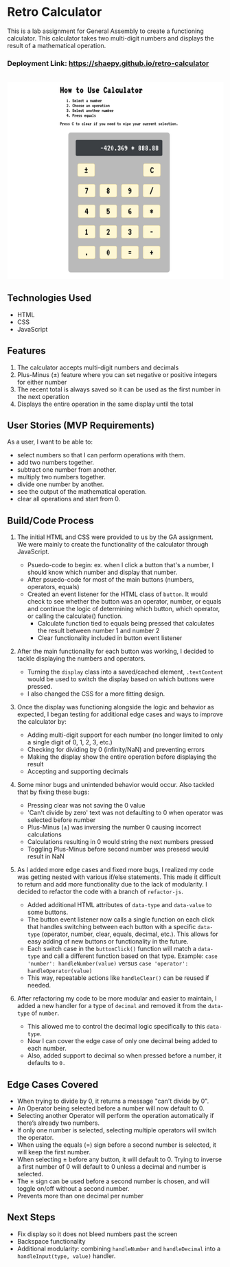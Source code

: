 
# Retro Calculator
This is a lab assignment for General Assembly to create a functioning calculator. This calculator takes two multi-digit numbers and displays the result of a mathematical operation.

### Deployment Link: https://shaepy.github.io/retro-calculator
<br>
<img src="screenshot.png" width="700px">

## Technologies Used
* HTML
* CSS
* JavaScript

## Features
1. The calculator accepts multi-digit numbers and decimals
4. Plus-Minus (±) feature where you can set negative or positive integers for either number
2. The recent total is always saved so it can be used as the first number in the next operation
3. Displays the entire operation in the same display until the total

## User Stories (MVP Requirements)
As a user, I want to be able to:
* select numbers so that I can perform operations with them.
* add two numbers together.
* subtract one number from another.
* multiply two numbers together.
* divide one number by another.
* see the output of the mathematical operation.
* clear all operations and start from 0.

## Build/Code Process
1. The initial HTML and CSS were provided to us by the GA assignment. We were mainly to create the functionality of the calculator through JavaScript. 
    * Psuedo-code to begin: ex. when I click a button that's a number, I should know which number and display that number.
    * After psuedo-code for most of the main buttons (numbers, operators, equals)
    * Created an event listener for the HTML class of `button`. It would check to see whether the button was an operator, number, or equals and continue the logic of determining which button, which operator, or calling the calculate() function.
        * Calculate function tied to equals being pressed that calculates the result between number 1 and number 2
        * Clear functionality included in button event listener

2. After the main functionality for each button was working, I decided to tackle displaying the numbers and operators.
    * Turning the `display` class into a saved/cached element, `.textContent` would be used to switch the display based on which buttons were pressed.
    * I also changed the CSS for a more fitting design. 

3. Once the display was functioning alongside the logic and behavior as expected, I began testing for additional edge cases and ways to improve the calculator by:
    * Adding multi-digit support for each number (no longer limited to only a single digit of 0, 1, 2, 3, etc.)
    * Checking for dividing by 0 (infinity/NaN) and preventing errors
    * Making the display show the entire operation before displaying the result
    * Accepting and supporting decimals

4. Some minor bugs and unintended behavior would occur. Also tackled that by fixing these bugs:
    * Pressing clear was not saving the 0 value
    * 'Can't divide by zero' text was not defaulting to 0 when operator was selected before number
    * Plus-Minus (±) was inversing the number 0 causing incorrect calculations
    * Calculations resulting in 0 would string the next numbers pressed
    * Toggling Plus-Minus before second number was presesd would result in NaN

5. As I added more edge cases and fixed more bugs, I realized my code was getting nested with various if/else statements. This made it difficult to return and add more functionality due to the lack of modularity. I decided to refactor the code with a branch of `refactor-js`.
    * Added additional HTML attributes of `data-type` and `data-value` to some buttons.
    * The button event listener now calls a single function on each click that handles switching between each button with a specific `data-type` (operator, number, clear, equals, decimal, etc.). This allows for easy adding of new buttons or functionality in the future.
    * Each switch case in the `buttonClick()` function will match a `data-type` and call a different function based on that type. Example: `case 'number': handleNumber(value)` versus `case 'operator': handleOperator(value)`
    * This way, repeatable actions like `handleClear()` can be reused if needed.

6. After refactoring my code to be more modular and easier to maintain, I added a new handler for a type of `decimal` and removed it from the `data-type` of `number`.
    * This allowed me to control the decimal logic specifically to this `data-type`.
    * Now I can cover the edge case of only one decimal being added to each number.
    * Also, added support to decimal so when pressed before a number, it defaults to `0.`

## Edge Cases Covered
* When trying to divide by 0, it returns a message "can't divide by 0".
* An Operator being selected before a number will now default to 0.
* Selecting another Operator will perform the operation automatically if there’s already two numbers.
* If only one number is selected, selecting multiple operators will switch the operator.
* When using the equals (=) sign before a second number is selected, it will keep the first number.
* When selecting ± before any button, it will default to 0. Trying to inverse a first number of 0 will default to 0 unless a decimal and number is selected.
* The ± sign can be used before a second number is chosen, and will toggle on/off without a second number.
* Prevents more than one decimal per number

## Next Steps
* Fix display so it does not bleed numbers past the screen
* Backspace functionality
* Additional modularity: combining `handleNumber` and `handleDecimal` into a `handleInput(type, value)` handler.
